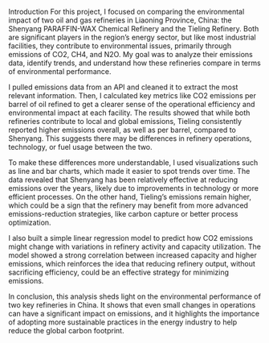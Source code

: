 Introduction
For this project, I focused on comparing the environmental impact of two oil and gas refineries in Liaoning Province, China: the Shenyang PARAFFIN-WAX Chemical Refinery and the Tieling Refinery. Both are significant players in the region’s energy sector, but like most industrial facilities, they contribute to environmental issues, primarily through emissions of CO2, CH4, and N2O. My goal was to analyze their emissions data, identify trends, and understand how these refineries compare in terms of environmental performance.

I pulled emissions data from an API and cleaned it to extract the most relevant information. Then, I calculated key metrics like CO2 emissions per barrel of oil refined to get a clearer sense of the operational efficiency and environmental impact at each facility. The results showed that while both refineries contribute to local and global emissions, Tieling consistently reported higher emissions overall, as well as per barrel, compared to Shenyang. This suggests there may be differences in refinery operations, technology, or fuel usage between the two.

To make these differences more understandable, I used visualizations such as line and bar charts, which made it easier to spot trends over time. The data revealed that Shenyang has been relatively effective at reducing emissions over the years, likely due to improvements in technology or more efficient processes. On the other hand, Tieling’s emissions remain higher, which could be a sign that the refinery may benefit from more advanced emissions-reduction strategies, like carbon capture or better process optimization.

I also built a simple linear regression model to predict how CO2 emissions might change with variations in refinery activity and capacity utilization. The model showed a strong correlation between increased capacity and higher emissions, which reinforces the idea that reducing refinery output, without sacrificing efficiency, could be an effective strategy for minimizing emissions.

In conclusion, this analysis sheds light on the environmental performance of two key refineries in China. It shows that even small changes in operations can have a significant impact on emissions, and it highlights the importance of adopting more sustainable practices in the energy industry to help reduce the global carbon footprint.

